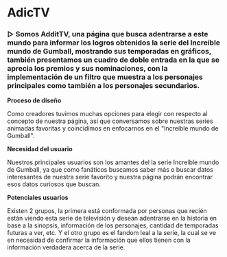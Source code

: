 <h1><b>AdicTV</b></h1>
<h3>▷ Somos AdditTV, una página que busca adentrarse a este mundo para informar  los logros obtenidos la serie del Increíble mundo de Gumball, mostrando sus temporadas en gráficos, también presentamos un  cuadro de doble entrada en la que se aprecia los premios y sus nominaciones, con la implementación de un filtro que muestra a los personajes principales como también a los personajes secundarios.</h3>
<b>Proceso de diseño</b>
<p>Como creadores tuvimos muchas opciones para elegir con respecto al concepto de nuestra página, asi que conversamos sobre nuestras series animadas favoritas y coincidimos en enfocarnos en el "Increíble mundo de Gumball".</p>
<b>Necesidad del usuario</b>
<p>Nuestros principales usuarios son los amantes del la serie Increíble mundo de Gumball, ya que como fanáticos buscamos saber más o buscar datos interesantes de nuestra serie favorito y nuestra página podrán encontrar esos datos curiosos que buscan.</p>
<b>Potenciales usuarios</b>
<p>Existen 2 grupos, la primera está conformada por personas que recién están viendo esta serie de televisión y desean adentrarse en la historia en base a la sinopsis, información de los personajes, cantidad de temporadas futuras a ver, etc. Y el otro grupo es el fandom leal a la serie, la cual se ve en necesidad de confirmar la información que ellos tienen con la información verdadera acerca de la serie.</p>
